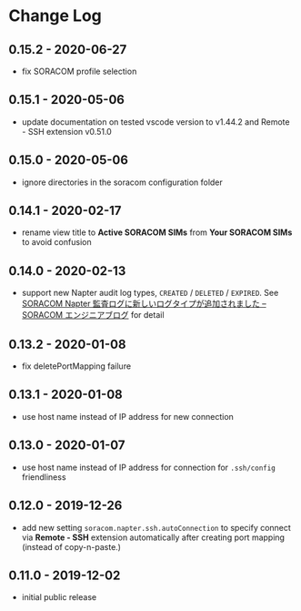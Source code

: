 # Change Log

## 0.15.2 - 2020-06-27

- fix SORACOM profile selection

## 0.15.1 - 2020-05-06

- update documentation on tested vscode version to v1.44.2 and Remote - SSH extension v0.51.0

## 0.15.0 - 2020-05-06

- ignore directories in the soracom configuration folder

## 0.14.1 - 2020-02-17

- rename view title to **Active SORACOM SIMs** from **Your SORACOM SIMs** to avoid confusion

## 0.14.0 - 2020-02-13

- support new Napter audit log types, `CREATED` / `DELETED` / `EXPIRED`. See [SORACOM Napter 監査ログに新しいログタイプが追加されました – SORACOM エンジニアブログ](https://blog.soracom.jp/blog/2020/02/13/soracom-napters-new-audit-log-types-are-out-now/) for detail

## 0.13.2 - 2020-01-08

- fix deletePortMapping failure

## 0.13.1 - 2020-01-08

- use host name instead of IP address for new connection

## 0.13.0 - 2020-01-07

- use host name instead of IP address for connection for `.ssh/config` friendliness

## 0.12.0 - 2019-12-26

- add new setting `soracom.napter.ssh.autoConnection` to specify connect via **Remote - SSH** extension automatically after creating port mapping (instead of copy-n-paste.)

## 0.11.0 - 2019-12-02

- initial public release
